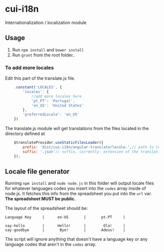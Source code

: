 # cui-i18n
Internationalization / localization module

## Usage
1. Run ```npm install``` and ```bower install```
2. Run ```grunt``` from the root folder..

### To add more locales
Edit this part of the translate.js file.
```javascript
    .constant('LOCALES', {
        'locales': {
        	//add more locales here
            'pt_PT': 'Portugal',
            'en_US': 'United States'
        },
        'preferredLocale': 'en_US'
    })
```
The translate.js module will get translations from the files located in the directory defined at
```javascript
    $translateProvider.useStaticFilesLoader({
        prefix: 'dist/cui-i18n/angular-translate/locale-',// path to translations files
        suffix: '.json'// suffix, currently- extension of the translations
    });
```

## Locale file generator
Running ```npm install``` and ```node node.js``` in this folder will output locale files for whatever languages codes you insert into the ```codes``` array inside of node.js. It fetches this info from the spreadsheet you put into the ```url``` var.
<b>The spreadsheet MUST be public.</b>

The layout of the spreadsheet should be:

    Language Key     |      en-US       |       pt-PT     |
    
    say-hello		 |      Hello!      |        Ola!     |
    say-goodbye      |       Bye!       |       Adeus!    |	

The script will ignore anything that doesn't have a language key or any language codes that aren't in the ```codes``` array.
